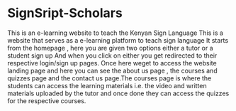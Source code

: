 # SignSript-Scholars
This is an e-learning website to teach the Kenyan Sign Language 
This is a website that serves as a e-learning platform to teach sign language
It starts from the homepage , here you are given two options either a tutor or a student sign up 
And when you click on either you get redirected to their respective login/sign up pages. Once here weget to access the website landing page and here you can see the about us page , the courses and quizzes page and the contact us page.The courses page is where the students can access the learning materials i.e. the video and written materials uploaded by the tutor and once done they can access the quizzes for the respective courses.
